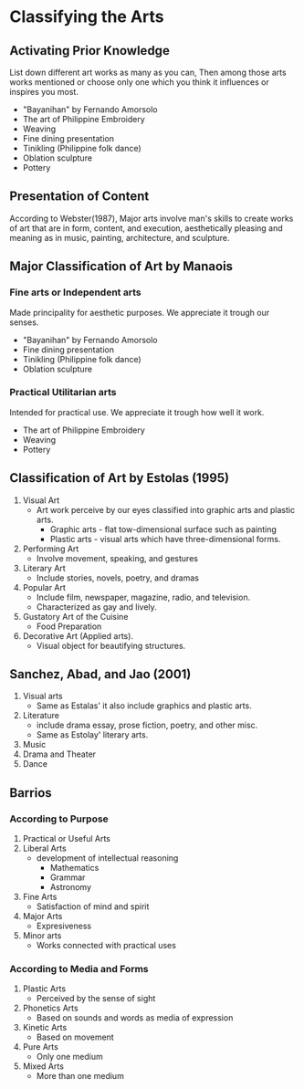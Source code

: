 # Classifying the Arts

## Activating Prior Knowledge

List down different art works as many as you can,
Then among those arts works mentioned or choose only one which
you think it influences or inspires you most.

* "Bayanihan" by Fernando Amorsolo
* The art of Philippine Embroidery
* Weaving
* Fine dining presentation
* Tinikling (Philippine folk dance)
* Oblation sculpture
* Pottery

## Presentation of Content

According to Webster(1987), Major arts involve man's skills to create works of art that are in form, content, and execution, aesthetically pleasing and meaning as in music, painting, architecture, and sculpture.

## Major Classification of Art by Manaois

### Fine arts or Independent arts
Made principality for aesthetic purposes.
We appreciate it trough our senses.

* "Bayanihan" by Fernando Amorsolo
* Fine dining presentation
* Tinikling (Philippine folk dance)
* Oblation sculpture

### Practical Utilitarian arts
Intended for practical use.
We appreciate it trough how well it work.

* The art of Philippine Embroidery
* Weaving
* Pottery

## Classification of Art by Estolas (1995)

1. Visual Art
   * Art work perceive by our eyes classified into graphic arts and plastic arts.
     * Graphic arts - flat tow-dimensional surface such as painting
     * Plastic arts - visual arts which have three-dimensional forms.
2. Performing Art
   * Involve movement, speaking, and gestures
3. Literary Art
   * Include stories, novels, poetry, and dramas
4. Popular Art
   * Include film, newspaper, magazine, radio, and television.
   * Characterized as gay and lively.
5. Gustatory Art of the Cuisine
   * Food Preparation
7. Decorative Art (Applied arts).
   * Visual object for beautifying structures.

## Sanchez, Abad, and Jao (2001)

1. Visual arts
   * Same as Estalas' it also include graphics and plastic arts.
2. Literature
   * include drama essay, prose fiction, poetry, and other misc.
   * Same as Estolay' literary arts.
3. Music
4. Drama and Theater
5. Dance

## Barrios 

### According to Purpose

1. Practical or Useful Arts
2. Liberal Arts
   * development of intellectual reasoning
     * Mathematics
     * Grammar
     * Astronomy
3. Fine Arts
   * Satisfaction of mind and spirit
4. Major Arts
   * Expresiveness
5. Minor arts
   * Works connected with practical uses

### According to Media and Forms

1. Plastic Arts 
   * Perceived by the sense of sight
2. Phonetics Arts
   * Based on sounds and words as media of expression
3. Kinetic Arts
   * Based on movement
4. Pure Arts
   * Only one medium
5. Mixed Arts
   * More than one medium
